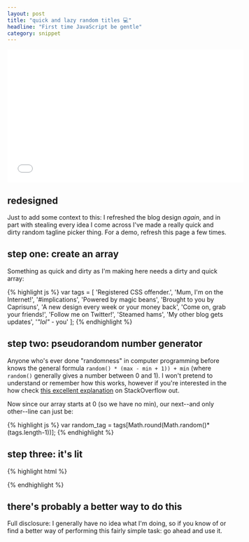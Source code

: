 ```yaml
---
layout: post
title: "quick and lazy random titles 💻"
headline: "First time JavaScript be gentle"
category: snippet
---
```


<iframe width="540" height="304" src="//www.youtube.com/embed/MVRg8gZ8zPA" frameborder="0" allowfullscreen="0"> </iframe>

## redesigned

Just to add some context to this: I refreshed the blog design *again*, and in part with stealing every idea I come across I've made a really quick and dirty random tagline picker thing. For a demo, refresh this page a few times.

## step one: create an array

Something as quick and dirty as I'm making here needs a dirty and quick array:

{% highlight js %}
var tags = [
  'Registered CSS offender.',
  'Mum, I\'m on the Internet!',
  '#implications',
  'Powered by magic beans',
  'Brought to you by Caprisuns',
  'A new design every week or your money back',
  'Come on, grab your friends!',
  'Follow me on Twitter!',
  'Steamed hams',
  'My other blog gets updates',
  '<i>"lol"</i> - you'
];
{% endhighlight %}

## step two: pseudorandom number generator

Anyone who's ever done "randomness" in computer programming before knows the general formula `random() * (max - min + 1)) + min` (where `random()` generally gives a number between 0 and 1). I won't pretend to understand or remember how this works, however if you're interested in the how check [this excellent explanation](http://stackoverflow.com/a/1527820) on StackOverflow out.

Now since our array starts at 0 (so we have no min), our next--and only other--line can just be:

{% highlight js %}
var random_tag = tags[Math.round(Math.random()*(tags.length-1))];
{% endhighlight %}

## step three: it's lit

{% highlight html %}
<script>document.write(random_tag);</script>
{% endhighlight %}

## there's probably a better way to do this

Full disclosure: I generally have no idea what I'm doing, so if you know of or find a better way of performing this fairly simple task: go ahead and use it.
